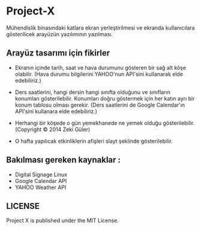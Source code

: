 Project-X
=========

Mühendislik binasındaki katlara ekran yerleştirilmesi ve ekranda kullanıcılara gösterilicek arayüzün yazılımının yazılması.

Arayüz tasarımı için fikirler
--------------------

- Ekranın içinde tarih, saat ve hava durumunu gösteren bir sağ alt köşe olabilir. 
(Hava durumu bilgilerini YAHOO'nun API'sini kullanarak elde edebiliriz.)

- Ders saatlerini, hangi dersin hangi sınıfta olduğunu ve sınıfların konumları gösterilebilir. Konumları doğru göstermek için her katın ayrı bir konum tablosu olması gerekir.
(Ders saatlerini de Google Calendar'ın API'sini kullanara elde edebiliriz.)

- Herhangi bir köşede o gün yemekhanede ne yemek olduğu gösterilebilir.
(Copyright © 2014 Zeki Güler)

- O hafta yapılıcak etkinliklerin afişleri slayt şeklinde gösterilebilir.

Bakılması gereken kaynaklar :
---------------------------

- Digital Signage Linux
- Google Calendar API
- YAHOO Weather API

LICENSE
------

Project X is published under the MIT License.
